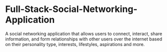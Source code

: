 # Full-Stack-Social-Networking-Application
A social networking application that allows users to connect, interact, share information, and form relationships with other users over the internet based on their personality type, interests, lifestyles, aspirations and more.
